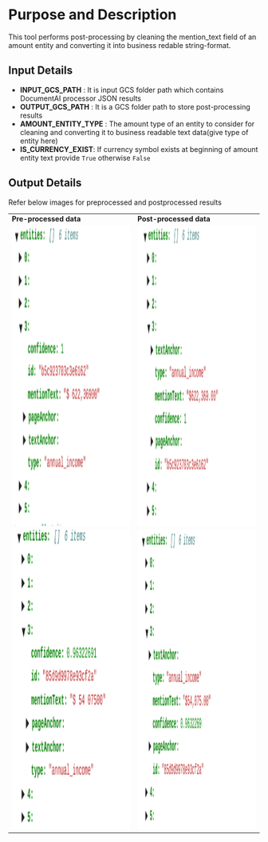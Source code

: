 # Purpose and Description
This tool performs post-processing by cleaning the mention_text field of an amount entity and converting it into business redable string-format.

## Input Details
* **INPUT_GCS_PATH** : It is input GCS folder path which contains DocumentAI processor JSON results
* **OUTPUT_GCS_PATH** : It is a GCS folder path to store post-processing results
* **AMOUNT_ENTITY_TYPE** : The amount type of an entity to consider for cleaning and converting it to business readable text data(give type of entity here)
* **IS_CURRENCY_EXIST**: If currency symbol exists at beginning of amount entity text provide `True` otherwise `False`

## Output Details

Refer below images for preprocessed and postprocessed results
<table>
    <tr>
        <td>
            <b>Pre-processed data</b>
        </td>
        <td>
            <b>Post-processed data</b>
        </td>
    </tr>
    <tr>
        <td>
            <img src='./images/annual_income_sample1_pre.png' width=400 height=600></img>
        </td>
        <td>
            <img src='./images/annual_income_sample1_post.png' width=400 height=600></img>
        </td>
    </tr>
    <tr>
        <td>
            <img src='./images/annual_income_sample2_pre.png' width=400 height=600></img>
        </td>
        <td>
            <img src='./images/annual_income_sample2_post.png' width=400 height=600></img>
        </td>
    </tr>
    </table>